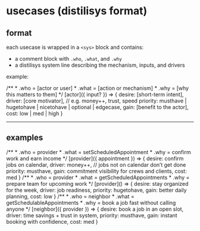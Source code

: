 # usecases (distilisys format)

## format

each usecase is wrapped in a `<sys>` block and contains:
- a comment block with `.who`, `.what`, and `.why`
- a distilisys system line describing the mechanism, inputs, and drivers

example:

<sys>
/**
 * .who = [actor or user]
 * .what = [action or mechanism]
 * .why = [why this matters to them]
 */
[actor]<mechanism>({ input? })
  => {
    desire: [short-term intent],
    driver: [core motivator], // e.g. money++, trust, speed
    priority: musthave | hugetohave | nicetohave | optional | edgecase,
    gain: [benefit to the actor],
    cost: low | med | high
  }
</sys>

---

## examples

<sys>
/**
 * .who = provider
 * .what = setScheduledAppointment
 * .why = confirm work and earn income
 */
[provider]<setScheduledAppointment>({ appointment })
  => {
    desire: confirm jobs on calendar,
    driver: money++, // jobs not on calendar don’t get done
    priority: musthave,
    gain: commitment visibility for crews and clients,
    cost: med
  }
</sys>

<sys>
/**
 * .who = provider
 * .what = getScheduledAppointments
 * .why = prepare team for upcoming work
 */
[provider]<getScheduledAppointments>()
  => {
    desire: stay organized for the week,
    driver: job readiness,
    priority: hugetohave,
    gain: better daily planning,
    cost: low
  }
</sys>

<sys>
/**
 * .who = neighbor
 * .what = getSchedulableAppointments
 * .why = book a job fast without calling anyone
 */
[neighbor]<getSchedulableAppointments>({ provider })
  => {
    desire: book a job in an open slot,
    driver: time savings + trust in system,
    priority: musthave,
    gain: instant booking with confidence,
    cost: med
  }
</sys>
